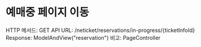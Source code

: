 # 예매중 페이지 이동

HTTP 메서드: GET
API URL: /neticket/reservations/in-progress/{ticketInfoId}
Response: ModelAndView("reservation")
비고: PageController